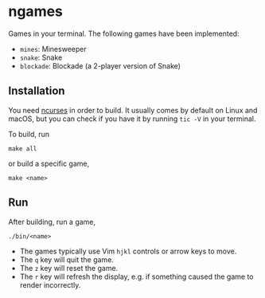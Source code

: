 # ngames

Games in your terminal.
The following games have been implemented:
- `mines`: Minesweeper
- `snake`: Snake
- `blockade`: Blockade (a 2-player version of Snake)

## Installation

You need [ncurses](https://invisible-island.net/ncurses/) in order to build.
It usually comes by default on Linux and macOS, but you can check if you have it by running `tic -V` in your terminal.

To build, run

```
make all
```

or build a specific game,

```
make <name>
```

## Run

After building, run a game,

```
./bin/<name>
```

- The games typically use Vim `hjkl` controls or arrow keys to move.
- The `q` key will quit the game.
- The `z` key will reset the game.
- The `r` key will refresh the display, e.g. if something caused the game to render incorrectly.
